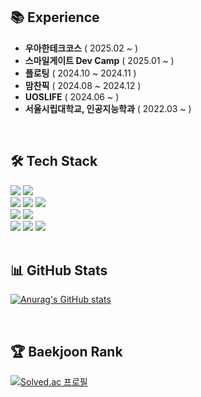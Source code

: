 ## 📚 Experience
- **우아한테크코스** ( 2025.02 ~ )
- **스마일게이트 Dev Camp** ( 2025.01 ~ )
- **플로팅** ( 2024.10 ~ 2024.11 )
- **맘찬픽** ( 2024.08 ~ 2024.12 )
- **UOSLIFE** ( 2024.06 ~ )
- **서울시립대학교, 인공지능학과** ( 2022.03 ~ )
<br/>

## 🛠️ Tech Stack
<div>
  <img src="https://img.shields.io/badge/Java-007396?style=for-the-badge&logo=Java&logoColor=white">
  <img src="https://img.shields.io/badge/Python-3776AB?style=for-the-badge&logo=Python&logoColor=white">
</div>
<div>
  <img src="https://img.shields.io/badge/Spring-6DB33F?style=for-the-badge&logo=Spring&logoColor=white">
  <img src="https://img.shields.io/badge/Spring Boot-6DB33F?style=for-the-badge&logo=Spring Boot&logoColor=white">
  <img src="https://img.shields.io/badge/Spring Security-6DB33F?style=for-the-badge&logo=Spring Security&logoColor=white">
</div>
<div>
  <img src="https://img.shields.io/badge/MySQL-4479A1?style=for-the-badge&logo=MySQL&logoColor=white">
  <img src="https://img.shields.io/badge/PostgreSQL-4169E1?style=for-the-badge&logo=PostgreSQL&logoColor=white">
</div>
<div>
  <img src="https://img.shields.io/badge/GitHub-181717?style=for-the-badge&logo=GitHub&logoColor=white">
  <img src="https://img.shields.io/badge/Git-F05032?style=for-the-badge&logo=Git&logoColor=white">
  <img src="https://img.shields.io/badge/Swagger-85EA2D?style=for-the-badge&logo=Swagger&logoColor=white">
</div>
<br/>

## 📊 GitHub Stats
<div>

[![Anurag's GitHub stats](https://github-readme-stats.vercel.app/api?username=soeun2537&hide_title=true&show_icons=true)](https://github.com/soeun2537)
</div>
<br/>

## 🏆 Baekjoon Rank
<div>

[![Solved.ac 프로필](http://mazassumnida.wtf/api/v2/generate_badge?boj=soeun2537)](https://solved.ac/soeun2537)
</div>
